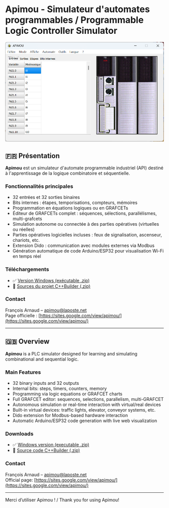 # Apimou - Simulateur d'automates programmables / Programmable Logic Controller Simulator

![Apimou interface](./apimou_interface.png)

## 🇫🇷 Présentation

**Apimou** est un simulateur d'automate programmable industriel (API) destiné à l'apprentissage de la logique combinatoire et séquentielle.

### Fonctionnalités principales

- 32 entrées et 32 sorties binaires
- Bits internes : étapes, temporisations, compteurs, mémoires
- Programmation en équations logiques ou en GRAFCETs
- Éditeur de GRAFCETs complet : séquences, sélections, parallélismes, multi-grafcets
- Simulation autonome ou connectée à des parties opératives (virtuelles ou réelles)
- Parties opératives logicielles incluses : feux de signalisation, ascenseur, chariots, etc.
- Extension Dido : communication avec modules externes via Modbus
- Génération automatique de code Arduino/ESP32 pour visualisation Wi-Fi en temps réel

### Téléchargements

- ✅ [Version Windows (exécutable .zip)](https://github.com/apimou/logiciel-Apimou/releases)
- 💾 [Sources du projet C++Builder (.zip)](https://github.com/apimou/logiciel-Apimou/releases)

### Contact

François Arnaud – [apimou@laposte.net](mailto:apimou@laposte.net)  
Page officielle : [https://sites.google.com/view/apimou/](https://sites.google.com/view/apimou/)

---

## 🇬🇧 Overview

**Apimou** is a PLC simulator designed for learning and simulating combinational and sequential logic.

### Main Features

- 32 binary inputs and 32 outputs
- Internal bits: steps, timers, counters, memory
- Programming via logic equations or GRAFCET charts
- Full GRAFCET editor: sequences, selections, parallelism, multi-GRAFCET
- Autonomous simulation or real-time interaction with virtual/real devices
- Built-in virtual devices: traffic lights, elevator, conveyor systems, etc.
- Dido extension for Modbus-based hardware interaction
- Automatic Arduino/ESP32 code generation with live web visualization

### Downloads

- ✅ [Windows version (executable .zip)](https://github.com/apimou/logiciel-Apimou/releases)
- 💾 [Source code C++Builder (.zip)](https://github.com/apimou/logiciel-Apimou/releases)

### Contact

François Arnaud – [apimou@laposte.net](mailto:apimou@laposte.net)  
Official page: [https://sites.google.com/view/apimou/](https://sites.google.com/view/apimou/)

---

Merci d’utiliser Apimou ! / Thank you for using Apimou!